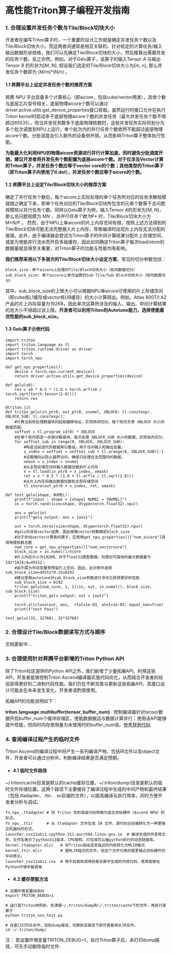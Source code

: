 # 高性能Triton算子编程开发指南
### 1. 合理设置并发任务个数与Tile/Block切块大小
开发者在编写Triton算子时，一个重要的设计工作就是确定并发任务个数以及Tile/Block切块大小，而这两者间通常是相互关联的。针对给定的计算任务/输入输出数据形状规格，我们可以先确定Tile/Block切块的大小，然后推算出需要并发的任务个数，反之亦然。例如，对于Gelu算子，该算子的输入Tensor *A* 与输出Tensor *B* 的形状为[M, N], 假设我们选定的Tile/Block切块大小为[m, n], 那么并发任务个数即为 (M/m)*(N/n) 。
#### 1.1 昇腾平台上设定并发任务个数的推荐方案
昇腾 NPU 平台具备多个计算核心（即aicore，包括cube/vector两类），具体个数与底层芯片型号相关，底层物理aicore个数可以通过driver.active.utils.get_device_properties接口获取。虽然运行时接口允许在执行Triton kernel时启动多于底层物理aicore个数的并发任务（最大并发任务个数不得超过65535），但当并发任务数多于底层物理核数时，这些并发任务实际将划分为多个批次调度到NPU上运行，单个批次内的并行任务个数依然不能超过底层物理aicore个数。分批调度会引入额外的设备侧开销，从而影响Triton算子整体执行性能。

**为能最大化利用NPU的物理aicore资源进行并行计算加速，同时避免分批调度开销，建议开发者将并发任务个数配置为底层aicore个数。对于仅涉及Vector计算的Triton算子，并发任务个数应等于vector core的个数；其他类型的Triton算子（即Triton算子内使用了tl.dot），并发任务个数应等于aicore的个数。**

#### 1.2 昇腾平台上设定Tile/Block切块大小的推荐方案
确定了并行任务个数后，每个aicore上实际处理的单个任务所对应的任务求解规模就随之确定下来，即单个任务对应的Tile/Block切块所包含的元素个数等于总问题规模除以并行任务个数。同样以Gelu算子为例，输入Tensor *A*的形状为[M, N]，那么总问题规模为 M*N ，当并行任务个数为*P* 时，Tile/Block切块大小为 M*N/P 。
然而，由于NPU上单aicore的片上内存空间有限，按照上述方法得到的Tile/Block切块可能无法完整搬入片上内存，导致编译时出现片上内存无法分配的报错。此外，由于编译器会尝试为Triton算子的中间计算结果分配片上存储空间，或是为使能并行流水而开启多级缓存，因此如何确定Triton算子每次load/store的数据量就显得至关重要，对Triton算子的功能与性能均有影响。

**我们推荐采用以下多层次的Tile/Block切块大小设定方案**，常见的切分参数包括：
```
block_size：单个aicore上处理的Tile/Block切块大小（核间数据切分）
sub_block_size: 单个aicore上单次运算的Sub-Tile/Sub-Block切块大小（核内数据切分）
```
其中，sub_block_size的上限大小可以根据NPU单aicore可使用的片上存储空间（即cube核L1缓存或vector核UB缓存）的大小计算得出。例如，Atlas 800T/I A2产品的片上内存容量为192KB，因此单次运算所涉及的输入、输出、中间计算结果的总大小不得超过该上限。**开发者可以利用Triton的Autotune能力，选择使能最优性能的sub_block_size。**

#### 1.3 Gelu算子示例代码
```
import triton
import triton.language as tl
import triton.runtime.driver as driver
import torch
import torch_npu

def get_npu_properties():
    device = torch.npu.current_device()
    return driver.active.utils.get_device_properties(device)

def gelu(x0):
    res = x0 * 0.5 * (1.0 + torch.erf(x0 / torch.sqrt(torch.tensor(2.0))))
    return res

@triton.jit
def triton_gelu(in_ptr0, out_ptr0, xnumel, XBLOCK: tl.constexpr, XBLOCK_SUB: tl.constexpr):
    #计算当前核处理数据块的起始偏移地址，实现核间切分。每个核仅负责 XBLOCK 大小的数据范围。
    xoffset = tl.program_id(0) * XBLOCK
	#在单个核内部进一步细分数据块，每次处理 XBLOCK_SUB 大小的数据，实现核内切分。
    for xoffset_sub in range(0, XBLOCK, XBLOCK_SUB):
	    #构造当前迭代的数据索引数组，用于访问输入和输出张量。
        x_index = xoffset + xoffset_sub + tl.arange(0, XBLOCK_SUB)[:]
		#设置掩码以防止越界访问，确保只处理合法范围内的数据。
        xmask = x_index < xnumel
		#从全局存储空间将输入数据加载到片上内存
        x = tl.load(in_ptr0 + x_index, xmask)
        ret = x * 0.5 * (1.0 + tl.erf(x / tl.sqrt(2.0)))
		#从片上内存将输出数据加载到全局存储空间
        tl.store(out_ptr0 + x_index, ret, xmask)

def test_gelu(shape, NUMEL):
    print(f"input : shape = {shape} NUMEL = {NUMEL}")
    in = torch.rand(size=shape, dtype=torch.float32).npu()

    ans = gelu(in)
    print(f"gelu output: ans = {ans}")

    out = torch.zeros(size=shape, dtype=torch.float32).npu()
	#gelu仅涉及vector运算，因此根据vector核数确定block_size
	#对于非纯vector计算类的算子，应使用get_npu_properties()["num_aicore"]获得物理核数总数
    num_core = get_npu_properties()["num_vectorcore"]
    block_size = in.numel()/ncore
	#片上内存大小为192KB，对于float32类型数据，则理论可容纳的最大数据量为192*1024/4=49152；
	#由于需为中间变量等预留片上空间，因此，此示例中选择sub_block_size=49152*0.25=8192
	#建议使用autotune对sub_block_size参数进行寻优已获得更好的性能
    sub_block_size = 8192
    triton_gelu[num_core, 1, 1](in, out, in.numel(), block_size, sub_block_size)
    print(f"triton_gelu output: out = {out}")

    torch.allclose(out, ans,  rtol=1e-03, atol=1e-03, equal_nan=True)
    print(f"test Pass")

test_gelu((32, 32768), 32*32768)
```

### 2. 合理设计Tile/Block数据读写方式与顺序
文档更新中...


### 3. 合理使用针对昇腾平台新增的Triton Python API
除了Triton社区提供的Python API之外，我们新增了少量拓展API。利用这些API，开发者能够控制Triton Ascend编译器实施代码优化，从而结合开发者的经验获得更好的二进制代码性能。我们仍在不断完善与更新这些拓展API，其接口设计可能会在未来发生变化，开发者请酌情使用。

拓展API的功能说明如下：

 **triton.language.multibuffer(tensor, buffer_num)** : 控制编译器针对tensor数据开启buffer_num个缓冲存储区，使能数据搬运与数据计算并行；使用该API能够提升性能，但同时内存使用量为未使用时的buffer_num倍。[参考样例代码](./ascend/examples/pytest_ut/test_compile_hint.py) 


### 4. 查阅编译过程产生的临时文件

Triton Ascend的编译过程中将产生一系列编译产物，包括IR文件以及object文件，开发者可以通过分析IR，判断编译结果是否满足预期。

- #### 4.1 临时文件路径
~/.triton/cache目录是默认的cache缓存位置，~/.triton/dump/目录是默认的临时文件存储位置。这两个路径下主要缓存了编译过程中生成的中间产物和最终结果（包括.ttadapter、.ttir、.so后缀的文件），以提高编译与执行效率，同时方便开发者分析与调试。
```
fn_npu_.ttadapter # 将 Triton 写的高级代码转换为适合目标硬件（Ascend NPU）的形式。
fn_npu_.ttir      # 从 ttadapter 文件生成 IR 文件，源代码已经被转化为一种更接近机器码的形式。
launcher_cxx11abi1.cpython-311-aarch64-linux-gnu.so  # 编译生成的共享库文件，文件名表示了python311版本，CPU架构，打包成可以被python执行的动态链接库。
kernel.ttadapter.mlir   # 将Triton高级语言描述的内核转化为MLIR格式
kernel.ttir.mlir        # 是MLIR格式的文件，但这个文件代表的是更接近目标硬件的中间表示。
launcher_cxx11abi1.cxx  # 用于封装和调用前面步骤中生成的内核代码，使其能够在Python环境中被调用
```
- #### 4.2 缓存使能方法
```
# 设置环境变量DEBUG
export TRITON_DEBUG=1

# 运行某Triton用例前，先清理~/.triton/dump和~/.triton/cache下的文件，再执行某算子
python triton_xxx_test.py

# 在窗口打印日志中，找到dump路径，切换到该路径下即可查看相关IR文件。
cd ~/.triton/dump/

```
注： 若设置环境变量TRITON_DEBUG=1，执行Triton算子后，未打印dump路径，可先手动删除临时文件:
